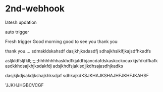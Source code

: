 # 2nd-webhook
latesh updation

auto trigger

Fresh trigger
Good morning
good to see you
thank you

thank you....
sdmakldskahsdf
dasjkhjksdasdfj
sdhajkhsiklfjkajsdfhkadfs


asljkldfsljfkll;;;;;;hhhhhhhhaskhdfkjaldfbjancdafdskaskcckxcaxkjsfdkdfkafk
asdkkhdsajkhjksdakfdj
adsjkhdfsjaklsdjjkdhsajasdhjkadks

dasjkjkdjsakdjkshajkhksdjaf
sdhkajkdKSJKHAJKSHAJHFJKHFJKAHSF

'JJKHJHGBCVCGF
